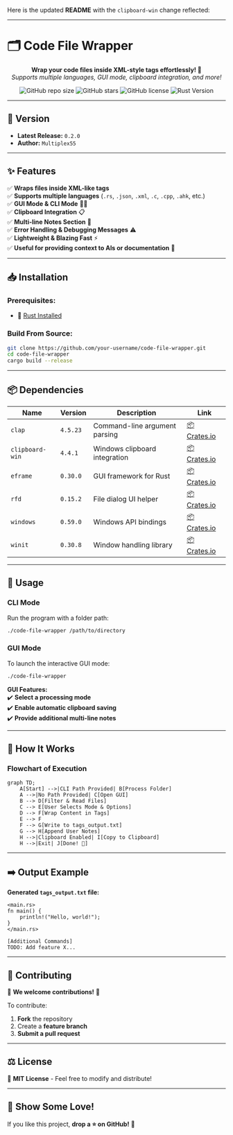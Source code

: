 Here is the updated **README** with the `clipboard-win` change reflected:

---

# 🗂️ **Code File Wrapper**  

<p align="center">
  <b>Wrap your code files inside XML-style tags effortlessly! 🚀</b> <br>
  <i>Supports multiple languages, GUI mode, clipboard integration, and more!</i>
</p>

<p align="center">
  <img alt="GitHub repo size" src="https://img.shields.io/github/repo-size/multiplex55/code-file-wrapper">
  <img alt="GitHub stars" src="https://img.shields.io/github/stars/multiplex55/code-file-wrapper?style=social">
  <img alt="GitHub license" src="https://img.shields.io/github/license/multiplex55/code-file-wrapper">
  <img alt="Rust Version" src="https://img.shields.io/badge/Rust-Edition%202021-orange">
</p>

---

## 📌 Version  
- **Latest Release:** `0.2.0`
- **Author:** `Multiplex55`

---

## ✨ Features  
✅ **Wraps files inside XML-like tags**  
✅ **Supports multiple languages** (`.rs`, `.json`, `.xml`, `.c`, `.cpp`, `.ahk`, etc.)  
✅ **GUI Mode & CLI Mode** 🎨📜  
✅ **Clipboard Integration** 📋  
✅ **Multi-line Notes Section** 📝  
✅ **Error Handling & Debugging Messages** ⚠️  
✅ **Lightweight & Blazing Fast** ⚡  
✅ **Useful for providing context to AIs or documentation** 🤖  

---

## 📥 Installation  

### **Prerequisites:**  
- 🦀 [Rust Installed](https://www.rust-lang.org/tools/install)  

### **Build From Source:**  

```sh
git clone https://github.com/your-username/code-file-wrapper.git
cd code-file-wrapper
cargo build --release
```

---

## 📦 Dependencies  
| Name             | Version | Description                                | Link |
|----------------|---------|--------------------------------|------|
| `clap`        | `4.5.23` | Command-line argument parsing | [📦 Crates.io](https://crates.io/crates/clap) |
| `clipboard-win` | `4.4.1` | Windows clipboard integration | [📦 Crates.io](https://crates.io/crates/clipboard-win) |
| `eframe`      | `0.30.0` | GUI framework for Rust | [📦 Crates.io](https://crates.io/crates/eframe) |
| `rfd`         | `0.15.2` | File dialog UI helper | [📦 Crates.io](https://crates.io/crates/rfd) |
| `windows`     | `0.59.0` | Windows API bindings | [📦 Crates.io](https://crates.io/crates/windows) |
| `winit`       | `0.30.8` | Window handling library | [📦 Crates.io](https://crates.io/crates/winit) |

---

## 🚀 Usage  

### **CLI Mode**  
Run the program with a folder path:

```sh
./code-file-wrapper /path/to/directory
```

### **GUI Mode**  
To launch the interactive GUI mode:

```sh
./code-file-wrapper
```

**GUI Features:**  
✔️ **Select a processing mode**  
✔️ **Enable automatic clipboard saving**  
✔️ **Provide additional multi-line notes**  

---

## 📜 How It Works  

### **Flowchart of Execution**  
```mermaid
graph TD;
    A[Start] -->|CLI Path Provided| B[Process Folder]
    A -->|No Path Provided| C[Open GUI]
    B --> D[Filter & Read Files]
    C --> E[User Selects Mode & Options]
    D --> F[Wrap Content in Tags]
    E --> F
    F --> G[Write to tags_output.txt]
    G --> H[Append User Notes]
    H -->|Clipboard Enabled| I[Copy to Clipboard]
    H -->|Exit| J[Done! 🎉]
```

---

## ➡️ Output Example  
**Generated `tags_output.txt` file:**  
```
<main.rs>
fn main() {
    println!("Hello, world!");
}
</main.rs>

[Additional Commands]
TODO: Add feature X...
```

---

## 🤝 Contributing  

🎉 **We welcome contributions!** 🎉  

To contribute:  
1. **Fork** the repository  
2. Create a **feature branch**  
3. **Submit a pull request**  

---

## ⚖️ License  

📜 **MIT License** - Feel free to modify and distribute!  

---

## 🌟 Show Some Love!  

If you like this project, **drop a ⭐ on GitHub!** 🚀  

